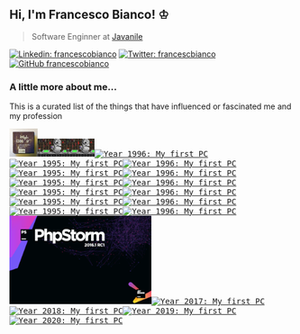 ## Hi, I'm Francesco Bianco! ♔

> Software Enginner at <a href="https://www.javanile.org">Javanile</a>

[![Linkedin: francescobianco](https://img.shields.io/badge/-Francesco%20Bianco-blue?style=flat-square&logo=Linkedin&logoColor=white&link=https://www.linkedin.com/in/bianco1981/)](https://www.linkedin.com/in/bianco1981/)
[![Twitter: francescbianco](https://img.shields.io/twitter/follow/francescobianco?style=social)](https://twitter.com/francescobianco)
[![GitHub francescobianco](https://img.shields.io/github/followers/francescobianco?label=follow&style=social)](https://github.com/francescobianco)

### A little more about me...

This is a curated list of the things that have influenced or fascinated me and my profession

<a href="https://git.io/francesco"><kbd><img 
title="Year 1995: My first PC" src="pictures/386sx.png" width="10%" /><img 
title="Year 1995: The game with which I spent the afternoons" src="pictures/keen4.png" width="10%" /><img 
title="Year 1995: The game with which I spent the afternoons" src="pictures/keen4.png" width="10%" /><img 
title="Year 1996: My first PC" src="" width="50%" /><img 
title="Year 1995: My first PC" src="" width="10%" /><img 
title="Year 1996: My first PC" src="" width="50%" /><img 
title="Year 1995: My first PC" src="" width="10%" /><img 
title="Year 1996: My first PC" src="" width="50%" /><img 
title="Year 1995: My first PC" src="" width="10%" /><img 
title="Year 1996: My first PC" src="" width="50%" /><img 
title="Year 1995: My first PC" src="" width="10%" /><img 
title="Year 1996: My first PC" src="" width="50%" /><img 
title="Year 1995: My first PC" src="" width="10%" /><img 
title="Year 1996: My first PC" src="" width="50%" /><img 
title="Year 1995: My first PC" src="" width="10%" /><img 
title="Year 1996: My first PC" src="" width="50%" /><img 
title="Year 2016: My first PC" src="pictures/phpstorm.png" width="50%" /><img 
title="Year 2017: My first PC" src="" width="10%" /><img 
title="Year 2018: My first PC" src="" width="50%" /><img 
title="Year 2019: My first PC" src="" width="50%" /><img 
title="Year 2020: My first PC" src="" width="50%" /></kbd></a>
